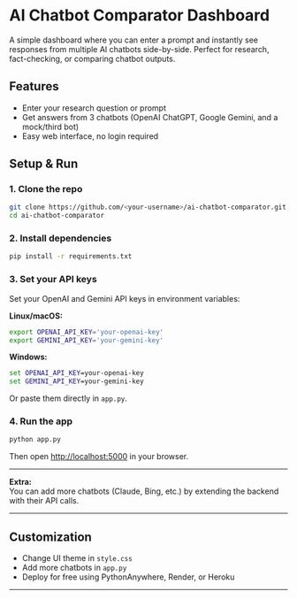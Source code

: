 # AI Chatbot Comparator Dashboard

A simple dashboard where you can enter a prompt and instantly see responses from multiple AI chatbots side-by-side. Perfect for research, fact-checking, or comparing chatbot outputs.

## Features

- Enter your research question or prompt
- Get answers from 3 chatbots (OpenAI ChatGPT, Google Gemini, and a mock/third bot)
- Easy web interface, no login required

## Setup & Run

### 1. Clone the repo

```bash
git clone https://github.com/<your-username>/ai-chatbot-comparator.git
cd ai-chatbot-comparator
```

### 2. Install dependencies

```bash
pip install -r requirements.txt
```

### 3. Set your API keys

Set your OpenAI and Gemini API keys in environment variables:

**Linux/macOS:**
```bash
export OPENAI_API_KEY='your-openai-key'
export GEMINI_API_KEY='your-gemini-key'
```
**Windows:**
```cmd
set OPENAI_API_KEY=your-openai-key
set GEMINI_API_KEY=your-gemini-key
```

Or paste them directly in `app.py`.

### 4. Run the app

```bash
python app.py
```
Then open [http://localhost:5000](http://localhost:5000) in your browser.

---


**Extra:**  
You can add more chatbots (Claude, Bing, etc.) by extending the backend with their API calls.

---

## Customization

- Change UI theme in `style.css`
- Add more chatbots in `app.py`
- Deploy for free using PythonAnywhere, Render, or Heroku

---